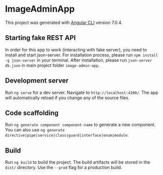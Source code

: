 # ImageAdminApp

This project was generated with [Angular CLI](https://github.com/angular/angular-cli) version 7.0.4.

## Starting fake REST API

In order for this app to work (interacting with fake server), you need to install and start json-server.
For installation process, please run `npm install -g json-server` in your terminal.
After installation, please run `json-server db.json` in main project folder `image-admin-app`.

## Development server

Run `ng serve` for a dev server. Navigate to `http://localhost:4200/`. The app will automatically reload if you change any of the source files.

## Code scaffolding

Run `ng generate component component-name` to generate a new component. You can also use `ng generate directive|pipe|service|class|guard|interface|enum|module`.

## Build

Run `ng build` to build the project. The build artifacts will be stored in the `dist/` directory. Use the `--prod` flag for a production build.
